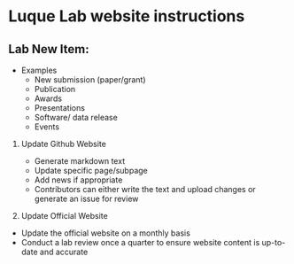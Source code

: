 # Luque Lab website instructions 

## Lab New Item:
- Examples
  - New submission (paper/grant)
  - Publication 
  - Awards 
  - Presentations 
  - Software/ data release 
  - Events 
  
1. Update Github Website 
   + Generate markdown text
   + Update specific page/subpage 
   + Add news if appropriate
   + Contributors can either write the text and upload changes or generate an issue for review
   
2. Update Official Website 
  + Update the official website on a monthly basis
  + Conduct a lab review once a quarter to ensure website content is up-to-date and accurate
  





